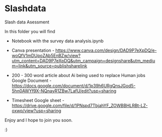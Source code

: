 # Slashdata
Slash data Asessment

In this folder you will find 
* Notebook with the survey data analysis.ipynb 

* Canva presentation  - 
https://www.canva.com/design/DAD9P7eXpDQ/e-woQfV1mDUpoZAb5EnBZw/view?utm_content=DAD9P7eXpDQ&utm_campaign=designshare&utm_medium=link&utm_source=publishsharelink

* 200 - 300 word article about Ai being used to replace Human jobs Google Document  - 
https://docs.google.com/document/d/1p39h6URgQnsJGod5-5hn0AWYf9X-NQnayR1ZBw7LafU/edit?usp=sharing

* Timesheet Google sheet - 
https://drive.google.com/file/d/1PNspd7TbjahYF_ZOWBBHLRBt-LZ-oxwp/view?usp=sharing

Enjoy and I hope to join you soon. 

:)
